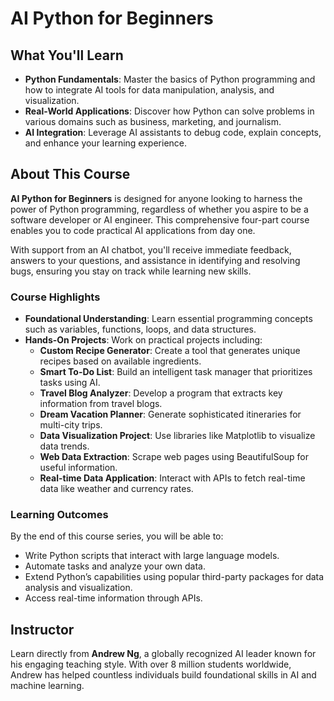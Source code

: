 # AI Python for Beginners

## What You'll Learn

- **Python Fundamentals**: Master the basics of Python programming and how to integrate AI tools for data manipulation, analysis, and visualization.
- **Real-World Applications**: Discover how Python can solve problems in various domains such as business, marketing, and journalism.
- **AI Integration**: Leverage AI assistants to debug code, explain concepts, and enhance your learning experience.

## About This Course

**AI Python for Beginners** is designed for anyone looking to harness the power of Python programming, regardless of whether you aspire to be a software developer or AI engineer. This comprehensive four-part course enables you to code practical AI applications from day one.

With support from an AI chatbot, you'll receive immediate feedback, answers to your questions, and assistance in identifying and resolving bugs, ensuring you stay on track while learning new skills.

### Course Highlights

- **Foundational Understanding**: Learn essential programming concepts such as variables, functions, loops, and data structures.
- **Hands-On Projects**: Work on practical projects including:
  - **Custom Recipe Generator**: Create a tool that generates unique recipes based on available ingredients.
  - **Smart To-Do List**: Build an intelligent task manager that prioritizes tasks using AI.
  - **Travel Blog Analyzer**: Develop a program that extracts key information from travel blogs.
  - **Dream Vacation Planner**: Generate sophisticated itineraries for multi-city trips.
  - **Data Visualization Project**: Use libraries like Matplotlib to visualize data trends.
  - **Web Data Extraction**: Scrape web pages using BeautifulSoup for useful information.
  - **Real-time Data Application**: Interact with APIs to fetch real-time data like weather and currency rates.

### Learning Outcomes

By the end of this course series, you will be able to:
- Write Python scripts that interact with large language models.
- Automate tasks and analyze your own data.
- Extend Python’s capabilities using popular third-party packages for data analysis and visualization.
- Access real-time information through APIs.

## Instructor

Learn directly from **Andrew Ng**, a globally recognized AI leader known for his engaging teaching style. With over 8 million students worldwide, Andrew has helped countless individuals build foundational skills in AI and machine learning.
